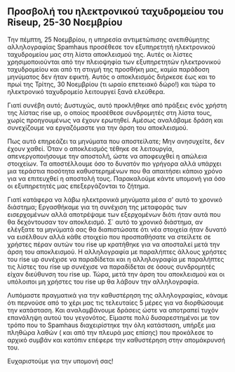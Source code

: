 ## Προσβολή του ηλεκτρονικού ταχυδρομείου του Riseup, 25-30 Νοεμβρίου

Την πέμπτη, 25 Νοεμβρίου, η υπηρεσία αντιμετώπισης ανεπιθύμητης αλληλογραφίας Spamhaus προσέθεσε τον εξυπηρετητή ηλεκτρονικού ταχυδρομείου μας στη λίστα αποκλεισμού της. Αυτές οι λίστες χρησιμοποιούνται από την πλειοψηφία των εξυπηρετητών ηλεκτρονικού ταχυδρομείου και από τη στιγμή της προσθήκη μας, καμία παράδοση μηνύματος δεν ήταν εφικτή. Αυτός ο αποκλεισμός διήρκεσε έως και το πρωί της Τρίτης, 30 Νοεμβρίου (τι ωραίο επετειακό δώρο!) και τώρα το ηλεκτρονικό ταχυδρομείο λειτουργεί ξανά ελεύθερα.

Γιατί συνέβη αυτό; Δυστυχώς, αυτό προκλήθηκε από πράξεις ενός χρήστη της λίστας rise up, ο οποίος προσέθεσε συνδρομητές στη λίστα τους, χωρίς προηγουμένως να έχουν ερωτηθεί. Αμέσως αναλάβαμε δράση και συνεχίζουμε να εργαζόμαστε για την άρση του αποκλεισμού.

Πως αυτό επηρεάζει τα μηνύματα που αποστείλατε; Μην ανησυχείτε, δεν έχουν χαθεί. Όταν ο αποκλεισμός τέθηκε σε λειτουργία, απενεργοποιήσουμε την αποστολή, ώστε να αποφευχθεί η απώλεια στοιχείων. Τα αποστέλλουμε όσο το δυνατόν πιο γρήγορα αλλά υπάρχει μια τεράστια ποσότητα καθυστερημένων που θα απαιτήσει κάποιο χρόνο για να επιτευχθεί η αποστολή τους. Παρακαλούμε κάντε υπομονή για όσο οι εξυπηρετητές μας επεξεργάζονται το ζήτημα.

Γιατί κατάφερα να λάβω ηλεκτρονικά μηνύματα μέσα σ' αυτό το χρονικό διάστημα; Εργασθήκαμε για τη συνέχιση της μεταφοράς των εισερχομένων αλλά αποτρέψαμε των εξερχομένων διότι ήταν αυτά που θα δεχόντουσαν τον αποκλεισμό. Σ΄ αυτό το χρονικό διάστημα, αν ελέγξατε τα μηνύματά σας θα διαπιστώσατε ότι νέα στοιχεία ήταν δυνατό να εισέλθουν αλλά κάθε στοιχείο που προσπαθήσατε να στείλετε σε χρήστες πέραν αυτών του rise up κρατήθηκε για να αποσταλεί μετά την άρση του αποκλεισμού. Η αλληλογραφία με παραλήπτες άλλους χρήστες του rise up συνέχισε να παραδίδεται και η αλληλογραφία με παραλήπτες τις λίστες του rise up συνέχισε να παραδίδεται σε όσους συνδρομητές είχαν διεύθυνση του rise up. Τώρα, μετά την άρση του αποκλεισμού και οι υπόλοιποι μη χρήστες του rise up θα λάβουν την αλληλογραφία.

Λυπόμαστε πραγματικά για την καθυστέρηση της αλληλογραφίας, κάναμε ότι περνούσε από το χέρι μας τις τελευταίες 5 μέρες για να διορθώσουμε την κατάσταση. Και αναλαμβάνουμε δράσεις ώστε να αποτραπεί τυχόν επανάληψη αυτού του γεγονότος. Είμαστε πολύ δυσαρεστημένοι με τον τρόπο που το Spamhaus διαχειρίστηκε την όλη κατάσταση, υπήρξε μια πληθώρα λαθών ( και από την πλευρά μας επίσης) που προκάλεσε το αρχικό συμβάν και κατόπιν επέφερε την καθυστέρηση στην απομάκρυνσή του.

Ευχαριστούμε για την υπομονή σας!
